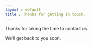 ```yaml
---
layout : default 
title : Thanks for getting in touch.
---
```


Thanks for taking the time to contact us.

We'll get back to you soon.
